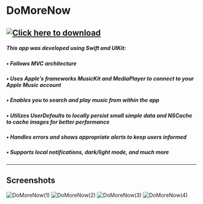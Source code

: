 # DoMoreNow  

[![Click here to download](https://user-images.githubusercontent.com/82785695/200953066-c30fc85b-fded-45db-a52a-5d2baa04c5f0.png)](https://apps.apple.com/us/app/domore/id6444235740)
---

##### This app was developed using Swift and UIKit:
##### • Follows MVC architecture
##### • Uses Apple’s frameworks MusicKit and MediaPlayer to connect to your Apple Music account
##### • Enables you to search and play music from within the app
##### • Utilizes UserDefaults to locally persist small simple data and NSCache to cache images for better performance
##### • Handles errors and shows appropriate alerts to keep users informed
##### • Supports local notifications, dark/light mode, and much more

---

## Screenshots
![DoMoreNow(1)](https://github.com/user-attachments/assets/a3f26212-a44b-46b3-8c4b-fb3c894256f9)
![DoMoreNow(2)](https://github.com/user-attachments/assets/b01665e2-440b-4cbb-a8ea-c1d090cf9d74)
![DoMoreNow(3)](https://github.com/user-attachments/assets/743fdf16-c1cb-4db9-a4ff-a758bf8adc6f)
![DoMoreNow(4)](https://github.com/user-attachments/assets/18499b56-d29a-4c39-b5c0-bf112a1f76b0)


